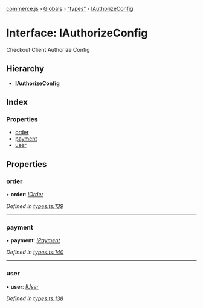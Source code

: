 [commerce.js](../README.md) › [Globals](../globals.md) › ["types"](../modules/_types_.md) › [IAuthorizeConfig](_types_.iauthorizeconfig.md)

# Interface: IAuthorizeConfig

Checkout Client Authorize Config

## Hierarchy

* **IAuthorizeConfig**

## Index

### Properties

* [order](_types_.iauthorizeconfig.md#order)
* [payment](_types_.iauthorizeconfig.md#payment)
* [user](_types_.iauthorizeconfig.md#user)

## Properties

###  order

• **order**: *[IOrder](_types_.iorder.md)*

*Defined in [types.ts:139](https://github.com/shopjs/commerce.js/blob/54ea778/src/types.ts#L139)*

___

###  payment

• **payment**: *[IPayment](_types_.ipayment.md)*

*Defined in [types.ts:140](https://github.com/shopjs/commerce.js/blob/54ea778/src/types.ts#L140)*

___

###  user

• **user**: *[IUser](_types_.iuser.md)*

*Defined in [types.ts:138](https://github.com/shopjs/commerce.js/blob/54ea778/src/types.ts#L138)*
